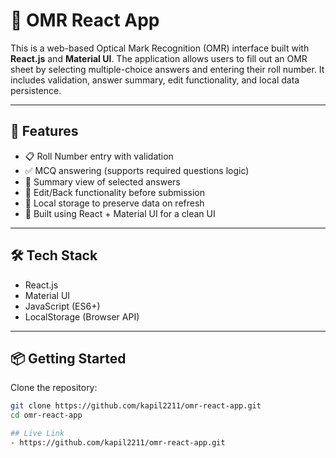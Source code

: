 # 📝 OMR React App

This is a web-based Optical Mark Recognition (OMR) interface built with **React.js** and **Material UI**. The application allows users to fill out an OMR sheet by selecting multiple-choice answers and entering their roll number. It includes validation, answer summary, edit functionality, and local data persistence.

---

## 🚀 Features

- 📋 Roll Number entry with validation
- ✅ MCQ answering (supports required questions logic)
- 🧠 Summary view of selected answers
- 🔁 Edit/Back functionality before submission
- 💾 Local storage to preserve data on refresh
- 🎨 Built using React + Material UI for a clean UI

---

## 🛠️ Tech Stack

- React.js
- Material UI
- JavaScript (ES6+)
- LocalStorage (Browser API)

---

## 📦 Getting Started

Clone the repository:

```bash
git clone https://github.com/kapil2211/omr-react-app.git
cd omr-react-app

## Live Link
- https://github.com/kapil2211/omr-react-app.git
